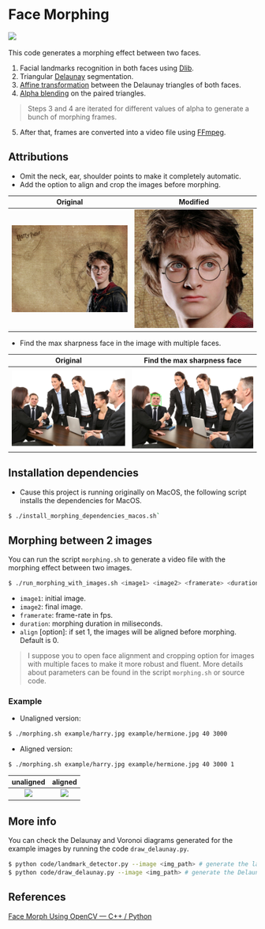 # Face Morphing

![](./example/harry-hermione.gif)

This code generates a morphing effect between two faces.		
1. Facial landmarks recognition in both faces using [Dlib](http://dlib.net).
2. Triangular [Delaunay](https://en.wikipedia.org/wiki/Delaunay_triangulation) segmentation.	
3. [Affine transformation](https://en.wikipedia.org/wiki/Affine_transformation) between the Delaunay triangles of both faces.
4. [Alpha blending](https://en.wikipedia.org/wiki/Alpha_compositing#Alpha_blending) on the paired triangles.	
> Steps 3 and 4 are iterated for different values of alpha to generate a bunch of morphing frames.		
5. After that, frames are converted into a video file using [FFmpeg](https://ffmpeg.org).

## Attributions

- Omit the neck, ear, shoulder points to make it completely automatic.
- Add the option to align and crop the images before morphing.

| Original | Modified |
|:--------:|:--------:|
| ![](example/harry.jpg) | ![](example/harry-aligned.png) |

- Find the max sharpness face in the image with multiple faces.

| Original | Find the max sharpness face |
|:--------:|:--------:|
| ![](example/max-sharpness.jpg) | ![](example/max-sharpness-landmarks.jpg) |

## Installation dependencies

- Cause this project is running originally on MacOS, the following script installs the dependencies for MacOS.

```bash
$ ./install_morphing_dependencies_macos.sh`
```

## Morphing between 2 images

You can run the script `morphing.sh` to generate a video file with the morphing effect between two images.

```bash
$ ./run_morphing_with_images.sh <image1> <image2> <framerate> <duration_milis> [align]
```
- `image1`: initial image.	
- `image2`: final image.	
- `framerate`: frame-rate in fps.	
- `duration`: morphing duration in miliseconds.
- `align` [option]: if set 1, the images will be aligned before morphing. Default is 0.

> I suppose you to open face alignment and cropping option for images with multiple faces to make it more robust and fluent.
> More details about parameters can be found in the script `morphing.sh` or source code.

### Example

- Unaligned version:

```bash
$ ./morphing.sh example/harry.jpg example/hermione.jpg 40 3000
```
- Aligned version:

```bash
$ ./morphing.sh example/harry.jpg example/hermione.jpg 40 3000 1
```

| unaligned | aligned |
|:--------:|:--------:|
| ![](example/harry-hermione.gif) | ![](example/harry-hermione-aligned.gif) |

## More info

You can check the Delaunay and Voronoi diagrams generated for the example images by running the code `draw_delaunay.py`.

```bash
$ python code/landmark_detector.py --image <img_path> # generate the landmarks file
$ python code/draw_delaunay.py --image <img_path> # generate the Delaunay and Voronoi diagrams
```

## References

[Face Morph Using OpenCV — C++ / Python](https://www.learnopencv.com/face-morph-using-opencv-cpp-python/)
